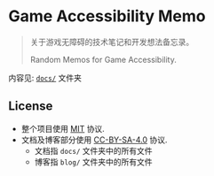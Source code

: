 # Game Accessibility Memo

> 关于游戏无障碍的技术笔记和开发想法备忘录。
>
> Random Memos for Game Accessibility.

内容见: [`docs/`](docs/) 文件夹

## License

- 整个项目使用 [MIT](./LICENSE) 协议.
- 文档及博客部分使用 [CC-BY-SA-4.0](./LICENSE-docs) 协议.
  - 文档指 `docs/` 文件夹中的所有文件
  - 博客指 `blog/` 文件夹中的所有文件
